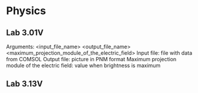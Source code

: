# Physics

## Lab 3.01V

Arguments: <input_file_name> <output_file_name> <maximum_projection_module_of_the_electric_field>
Input file: file with data from COMSOL
Output file: picture in PNM format
Maximum projection module of the electric field: value when brightness is maximum

## Lab 3.13V
